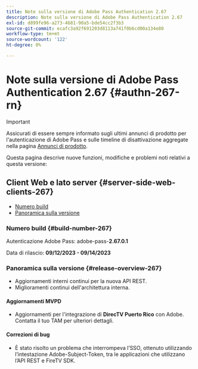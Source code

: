 ```yaml
---
title: Note sulla versione di Adobe Pass Authentication 2.67
description: Note sulla versione di Adobe Pass Authentication 2.67
exl-id: d899fe96-a273-4681-90a5-bde54cc2f3b3
source-git-commit: ecafc3a92f691203d8113a741f0b6cd00a134e80
workflow-type: tm+mt
source-wordcount: '122'
ht-degree: 0%

---
```


# Note sulla versione di Adobe Pass Authentication 2.67 {#authn-267-rn}

>[!IMPORTANT]
>
> Assicurati di essere sempre informato sugli ultimi annunci di prodotto per l&#39;autenticazione di Adobe Pass e sulle timeline di disattivazione aggregate nella pagina [Annunci di prodotto](/help/authentication/product-announcements.md).

Questa pagina descrive nuove funzioni, modifiche e problemi noti relativi a questa versione:

## Client Web e lato server {#server-side-web-clients-267}

* [Numero build](#build-number-267)
* [Panoramica sulla versione](#release-overview-267)

### Numero build {#build-number-267}

Autenticazione Adobe Pass: adobe-pass-**2.67.0.1**

Data di rilascio: **09/12/2023 - 09/14/2023**

### Panoramica sulla versione {#release-overview-267}

* Aggiornamenti interni continui per la nuova API REST.
* Miglioramenti continui dell&#39;architettura interna.

#### Aggiornamenti MVPD

* Aggiornamenti per l&#39;integrazione di **DirecTV Puerto Rico** con Adobe. Contatta il tuo TAM per ulteriori dettagli.

#### Correzioni di bug

* È stato risolto un problema che interrompeva l’SSO, ottenuto utilizzando l’intestazione Adobe-Subject-Token, tra le applicazioni che utilizzano l’API REST e FireTV SDK.
